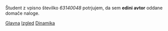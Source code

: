 Študent z vpisno številko _63140048_ potrjujem, da sem __edini avtor__ oddane domače naloge.

[Glavna](https://rawgit.com/aljazerzin/stroboskop/master/stroboskop.html)
[Izgled](https://rawgit.com/aljazerzin/stroboskop/izgled/stroboskop.html)
[Dinamika](https://rawgit.com/aljazerzin/stroboskop/dinamika/stroboskop.html)